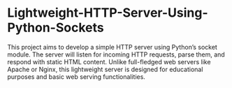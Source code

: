 # Lightweight-HTTP-Server-Using-Python-Sockets
This project aims to develop a simple HTTP server using Python’s socket module. The server will listen for incoming HTTP requests, parse them, and respond with static HTML content. Unlike full-fledged web servers like Apache or Nginx, this lightweight server is designed for educational purposes and basic web serving functionalities.

